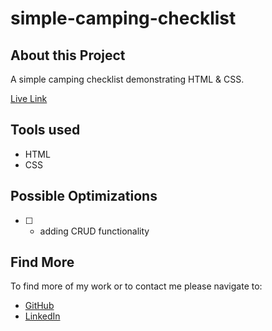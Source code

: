# simple-camping-checklist

## About this Project
A simple camping checklist demonstrating HTML & CSS.

[Live Link](https://simple-camping-checklist.netlify.app/)

## Tools used

- HTML
- CSS

## Possible Optimizations

- [ ] - adding CRUD functionality


## Find More

To find more of my work or to contact me please navigate to:

- [GitHub](https://github.com/jonahollis)
- [LinkedIn](https://www.linkedin.com/in/jonah-hollis/)